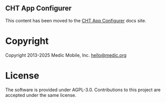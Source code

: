 ## CHT App Configurer
This content has been moved to the [CHT App Configurer](https://docs.communityhealthtoolkit.org/community/contributing/code/cht-conf/) docs site.

# Copyright

Copyright 2013-2025 Medic Mobile, Inc. <hello@medic.org>

# License

The software is provided under AGPL-3.0. Contributions to this project are accepted under the same license.
